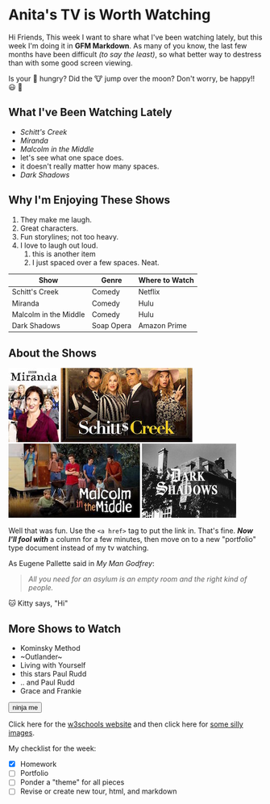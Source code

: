 # Anita's TV is Worth Watching
Hi Friends,
This week I want to share what I've been watching lately, but this week I'm doing it in **GFM Markdown**. As many of you know, the last few months have been difficult *(to say the least)*, so what better way to destress than with some good screen viewing.

Is your :dog: hungry? Did the :cow: jump over the moon? Don't worry, be happy!! :smiley: :whale:

## What I've Been Watching Lately
* *Schitt's Creek*
* *Miranda*
* *Malcolm in the Middle*
 * let's see what one space does.
 * it doesn't really matter how many spaces.
* *Dark Shadows*

## Why I'm Enjoying These Shows
1. They make me laugh.
1. Great characters.
1. Fun storylines; not too heavy.
1. I love to laugh out loud.
   1. this is another item
   1. I just spaced over a few spaces. Neat.

Show | Genre | Where to Watch
----------------|---------------|---------------
Schitt's Creek| Comedy | Netflix
Miranda| Comedy|Hulu
Malcolm in the Middle|Comedy|Hulu
Dark Shadows|Soap Opera|Amazon Prime

## About the Shows
<a href="https://www.bbc.co.uk/programmes/b00w7dv9">![Miranda](../../../Week05-AgileHTML/Homework/Anita_wk5_homework/Miranda.jpg)</a>
<a href="https://www.cbc.ca/schittscreek/m_site/">![Schitt's Creek](../../../Week05-AgileHTML/Homework/Anita_wk5_homework/SchittsCreek.jpg)</a>
<a href="https://en.wikipedia.org/wiki/Malcolm_in_the_Middle">![Malcolm in the Middle](../../../Week05-AgileHTML/Homework/Anita_wk5_homework/Malcolm.jpg)</a>
<a href="https://en.wikipedia.org/wiki/Dark_Shadows">![Dark Shadows](../../../Week05-AgileHTML/Homework/Anita_wk5_homework/DarkShadows.jpg)</a>

Well that was fun. Use the `<a href>` tag to put the link in. That's fine. **_Now I'll fool with_** a column for a few minutes, then move on to a new "portfolio" type document instead of my tv watching.

As Eugene Pallette said in *My Man Godfrey*:
> *All you need for an asylum is an empty room and the right kind of people.*

:cat: Kitty says, "Hi"

## More Shows to Watch
* Kominsky Method
* ~Outlander~
* Living with Yourself
 * this stars Paul Rudd
 * .. and Paul Rudd
* Grace and Frankie

<a href="https://www.nationalninja.com/"><button>ninja me</button></a>

Click here for the [w3schools website](https://www.w3schools.com/) and then click here for [some silly images](https://www.google.com/search?sxsrf=ALeKk01ML1K6-0FLO13n7tjjk3ODuVxDgQ:1582921371934&q=silly&tbm=isch&source=univ&client=firefox-b-1-d&sa=X&ved=2ahUKEwinhNPQifXnAhVLRxUIHQ8tAqkQsAR6BAgKEAE&biw=1159&bih=609a).

My checklist for the week:
- [x] Homework
- [ ] Portfolio
 - [ ] Ponder a "theme" for all pieces
 - [ ] Revise or create new tour, html, and markdown
